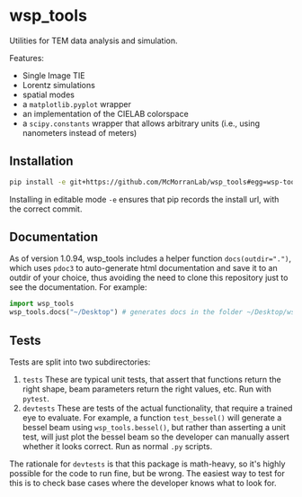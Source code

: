 # wsp_tools
Utilities for TEM data analysis and simulation.

Features:

* Single Image TIE
* Lorentz simulations
* spatial modes
* a `matplotlib.pyplot` wrapper
* an implementation of the CIELAB colorspace
* a `scipy.constants` wrapper that allows arbitrary units (i.e., using nanometers instead of meters)

## Installation
```Bash
pip install -e git+https://github.com/McMorranLab/wsp_tools#egg=wsp-tools
```

Installing in editable mode `-e` ensures that pip records the install url, with the correct commit.

## Documentation

As of version 1.0.94, wsp_tools includes a helper function `docs(outdir=".")`, which uses ```pdoc3``` to auto-generate html documentation and save it to an outdir of your choice, thus avoiding the need to clone this repository just to see the documentation. For example:

```Python
import wsp_tools
wsp_tools.docs("~/Desktop") # generates docs in the folder ~/Desktop/wsp_tools
```

## Tests

Tests are split into two subdirectories:

1. `tests`
	These are typical unit tests, that assert that functions return the right shape, beam parameters return the right values, etc. Run with `pytest`.
2. `devtests`
	These are tests of the actual functionality, that require a trained eye to evaluate. For example, a function `test_bessel()` will generate a bessel beam using `wsp_tools.bessel()`, but rather than asserting a unit test, will just plot the bessel beam so the developer can manually assert whether it looks correct. Run as normal `.py` scripts.

The rationale for `devtests` is that this package is math-heavy, so it's highly possible for the code to run fine, but be wrong. The easiest way to test for this is to check base cases where the developer knows what to look for.
